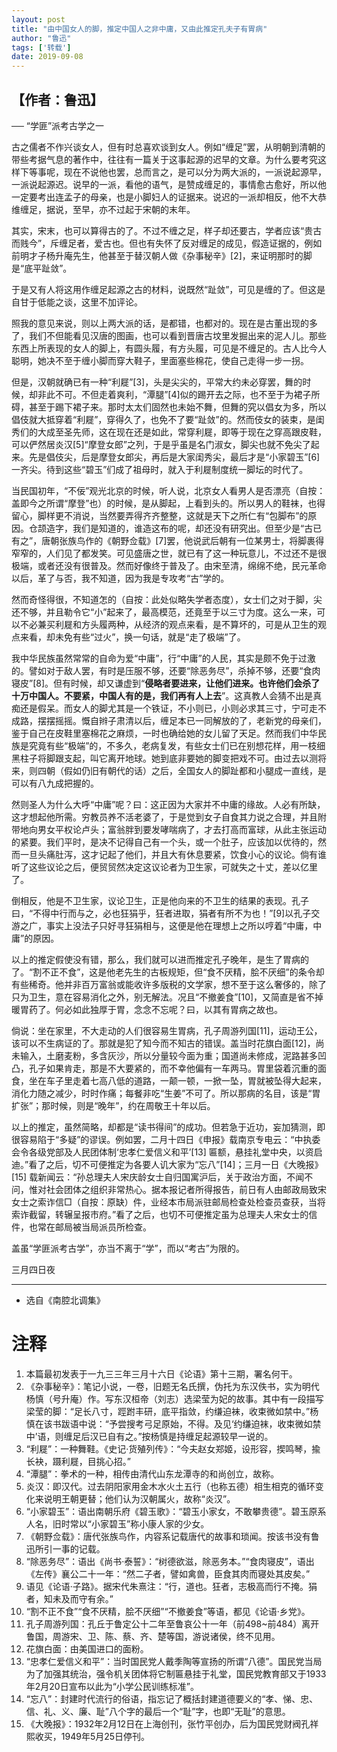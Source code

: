 ```yaml
---
layout: post
title: "由中国女人的脚，推定中国人之非中庸，又由此推定孔夫子有胃病"
author: "鲁迅"
tags: ['转载']
date: 2019-09-08
---
```


【作者：鲁迅】
---

── “学匪”派考古学之一  

古之儒者不作兴谈女人，但有时总喜欢谈到女人。例如“缠足”罢，从明朝到清朝的带些考据气息的著作中，往往有一篇关于这事起源的迟早的文章。为什么要考究这样下等事呢，现在不说他也罢，总而言之，是可以分为两大派的，一派说起源早，一派说起源迟。说早的一派，看他的语气，是赞成缠足的，事情愈古愈好，所以他一定要考出连孟子的母亲，也是小脚妇人的证据来。说迟的一派却相反，他不大恭维缠足，据说，至早，亦不过起于宋朝的末年。  

其实，宋末，也可以算得古的了。不过不缠之足，样子却还要古，学者应该“贵古而贱今”，斥缠足者，爱古也。但也有失怀了反对缠足的成见，假造证据的，例如前明才子杨升庵先生，他甚至于替汉朝人做《杂事秘辛》[2]，来证明那时的脚是“底平趾敛”。

于是又有人将这用作缠足起源之古的材料，说既然“趾敛”，可见是缠的了。但这是自甘于低能之谈，这里不加评论。

照我的意见来说，则以上两大派的话，是都错，也都对的。现在是古董出现的多了，我们不但能看见汉唐的图画，也可以看到晋唐古坟里发掘出来的泥人儿。那些东西上所表现的女人的脚上，有圆头履，有方头履，可见是不缠足的。古人比今人聪明，她决不至于缠小脚而穿大鞋子，里面塞些棉花，使自己走得一步一拐。

但是，汉朝就确已有一种“利屣”[3]，头是尖尖的，平常大约未必穿罢，舞的时候，却非此不可。不但走着爽利，“潭腿”[4]似的踢开去之际，也不至于为裙子所碍，甚至于踢下裙子来。那时太太们固然也未始不舞，但舞的究以倡女为多，所以倡伎就大抵穿着“利屣”，穿得久了，也免不了要“趾敛”的。然而伎女的装束，是闺秀们的大成至圣先师，这在现在还是如此，常穿利屣，即等于现在之穿高跟皮鞋，可以俨然居炎汉[5]“摩登女郎”之列，于是乎虽是名门淑女，脚尖也就不免尖了起来。先是倡伎尖，后是摩登女郎尖，再后是大家闺秀尖，最后才是“小家碧玉”[6]一齐尖。待到这些“碧玉”们成了祖母时，就入于利屣制度统一脚坛的时代了。

当民国初年，“不佞”观光北京的时候，听人说，北京女人看男人是否漂亮（自按：盖即今之所谓“摩登”也）的时候，是从脚起，上看到头的。所以男人的鞋袜，也得留心，脚样更不消说，当然要弄得齐齐整整，这就是天下之所仁有“包脚布”的原因。仓颉造字，我们是知道的，谁造这布的呢，却还没有研究出。但至少是“古已有之”，唐朝张族鸟作的《朝野佥载》[7]罢，他说武后朝有一位某男士，将脚裹得窄窄的，人们见了都发笑。可见盛唐之世，就已有了这一种玩意儿，不过还不是很极端，或者还没有很普及。然而好像终于普及了。由宋至清，绵绵不绝，民元革命以后，革了与否，我不知道，因为我是专攻考“古”学的。

然而奇怪得很，不知道怎的（自按：此处似略失学者态度），女士们之对于脚，尖还不够，并且勒令它“小”起来了，最高模范，还竟至于以三寸为度。这么一来，可以不必兼买利屣和方头履两种，从经济的观点来看，是不算坏的，可是从卫生的观点来看，却未免有些“过火”，换一句话，就是“走了极端”了。

我中华民族虽然常常的自命为爱“中庸”，行“中庸”的人民，其实是颇不免于过激的。譬如对于敌人罢，有时是压服不够，还要“除恶务尽”，杀掉不够，还要“食肉寝皮”[8]。但有时候，却又谦虚到“**侵略者要进来，让他们进来。也许他们会杀了十万中国人。不要紧，中国人有的是，我们再有人上去**”。这真教人会猜不出是真痴还是假呆。而女人的脚尤其是一个铁证，不小则已，小则必求其三寸，宁可走不成路，摆摆摇摇。慨自辫子肃清以后，缠足本已一同解放的了，老新党的母亲们，鉴于自己在皮鞋里塞棉花之麻烦，一时也确给她的女儿留了天足。然而我们中华民族是究竟有些“极端”的，不多久，老病复发，有些女士们已在别想花样，用一枝细黑柱子将脚跟支起，叫它离开地球。她到底非要她的脚变把戏不可。由过去以测将来，则四朝（假如仍旧有朝代的话）之后，全国女人的脚趾都和小腿成一直线，是可以有八九成把握的。

然则圣人为什么大呼“中庸”呢？曰：这正因为大家并不中庸的缘故。人必有所缺，这才想起他所需。穷教员养不活老婆了，于是觉到女子自食其力说之合理，并且附带地向男女平权论卢头；富翁胖到要发哮喘病了，才去打高而富球，从此主张运动的紧要。我们平时，是决不记得自己有一个头，或一个肚子，应该加以优待的，然而一旦头痛肚泻，这才记起了他们，并且大有休息要紧，饮食小心的议论。倘有谁听了这些议论之后，便贸贸然决定这议论者为卫生家，可就失之十丈，差以亿里了。

倒相反，他是不卫生家，议论卫生，正是他向来的不卫生的结果的表现。孔子曰，“不得中行而与之，必也狂狷乎，狂者进取，狷者有所不为也！”[9]以孔子交游之广，事实上没法子只好寻狂狷相与，这便是他在理想上之所以哼着“中庸，中庸”的原因。

以上的推定假使没有错，那么，我们就可以进而推定孔子晚年，是生了胃病的了。“割不正不食”，这是他老先生的古板规矩，但“食不厌精，脍不厌细”的条令却有些稀奇。他并非百万富翁或能收许多版税的文学家，想不至于这么奢侈的，除了只为卫生，意在容易消化之外，别无解法。况且“不撤姜食”[10]，又简直是省不掉暖胃药了。何必如此独厚于胃，念念不忘呢？曰，以其有胃病之故也。

倘说：坐在家里，不大走动的人们很容易生胃病，孔子周游列国[11]，运动王公，该可以不生病证的了。那就是犯了知今而不知古的错误。盖当时花旗白面[12]，尚未输入，土磨麦粉，多含灰沙，所以分量较今面为重；国道尚未修成，泥路甚多凹凸，孔子如果肯走，那是不大要紧的，而不幸他偏有一车两马。胃里袋着沉重的面食，坐在车子里走着七高八低的道路，一颠一顿，一掀一坠，胃就被坠得大起来，消化力随之减少，时时作痛；每餐非吃“生姜”不可了。所以那病的名目，该是“胃扩张”；那时候，则是“晚年”，约在周敬王十年以后。

以上的推定，虽然简略，却都是“读书得间”的成功。但若急于近功，妄加猜测，即很容易陷于“多疑”的谬误。例如罢，二月十四日《申报》载南京专电云：“中执委会令各级党部及人民团体制‘忠孝仁爱信义和平’[13] 匾额，悬挂礼堂中央，以资启迪。”看了之后，切不可便推定为各要人讥大家为“忘八”[14]；三月一日《大晚报》[15] 载新闻云：“孙总理夫人宋庆龄女士自归国寓沪后，关于政治方面，不闻不问，惟对社会团体之组织非常热心。据本报记者所得报告，前日有人由邮政局致宋女士之索诈信□（自按：原缺）件，业经本市局派驻邮局检查处检查员查获，当将索诈截留，转辗呈报市府。”看了之后，也切不可便推定虽为总理夫人宋女士的信件，也常在邮局被当局派员所检查。

盖虽“学匪派考古学”，亦当不离于“学”，而以“考古”为限的。

三月四日夜

---
- 选自《南腔北调集》
# 注释

1. 本篇最初发表于一九三三年三月十六日《论语》第十三期，署名何干。  
2. 《杂事秘辛》：笔记小说，一卷，旧题无名氏撰，伪托为东汉佚书，实为明代杨慎（号升庵）作。写东汉桓帝（刘志）选梁莹为妃的故事。其中有一段描写梁莹的脚：“足长八寸，踁跗丰研，底平指敛，约缣迫袜，收束微如禁中。”杨慎在该书跋语中说：“予尝搜考弓足原始，不得。及见‘约缣迫袜，收束微如禁中’语，则缠足后汉已自有之。”按杨慎是持缠足起源较早一说的。  
3. “利屣”：一种舞鞋。《史记·货殖列传》：“今夫赵女郑姬，设形容，揳鸣琴，揄长袂，蹑利屣，目挑心招。”  
4. “潭腿”：拳术的一种，相传由清代山东龙潭寺的和尚创立，故称。  
5. 炎汉：即汉代。过去阴阳家用金木水火土五行（也称五德）相生相克的循环变化来说明王朝更替；他们认为汉朝属火，故称“炎汉”。  
6. “小家碧玉”：语出南朝乐府《碧玉歌》：“碧玉小家女，不敢攀贵德”。碧玉原系人名，旧时常以“小家碧玉”称小康人家的少女。  
7. 《朝野佥载》：唐代张族鸟作，内容系记载唐代的故事和琐闻。按该书没有鲁迅所引一事的记载。  
8. “除恶务尽”：语出《尚书·泰誓》：“树德欲滋，除恶务本。”“食肉寝皮”，语出《左传》襄公二十一年：“然二子者，譬如禽兽，臣食其肉而寝处其皮矣。”  
9. 语见《论语·子路》。据宋代朱熹注：“行，道也。狂者，志极高而行不掩。狷者，知未及而守有余。”  
10. “割不正不食”“食不厌精，脍不厌细”“不撤姜食”等语，都见《论语·乡党》。  
11. 孔子周游列国：孔丘于鲁定公十二年至鲁哀公十一年（前498~前484）离开鲁国，周游宋、卫、陈、蔡、齐、楚等国，游说诸侯，终不见用。  
12. 花旗白面：由美国进口的面粉。  
13. “忠孝仁爱信义和平”：当时国民党人戴季陶等宣扬的所谓“八德”。国民党当局为了加强其统治，强令机关团体将它制匾悬挂于礼堂，国民党教育部又于1933年2月20日宣布以此为“小学公民训练标准”。  
14. “忘八”：封建时代流行的俗语，指忘记了概括封建道德要义的“孝、悌、忠、信、礼、义、廉、耻”八个字的最后一个“耻”字，也即“无耻”的意思。  
15. 《大晚报》：1932年2月12日在上海创刊，张竹平创办，后为国民党财阀孔祥熙收买，1949年5月25日停刊。  

